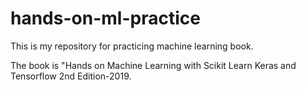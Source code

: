 # hands-on-ml-practice
This is my repository for practicing machine learning book.

The book is "Hands on Machine Learning with Scikit Learn Keras and Tensorflow 2nd Edition-2019.
